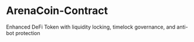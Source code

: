 # ArenaCoin-Contract
Enhanced DeFi Token with liquidity locking, timelock governance, and anti-bot protection
